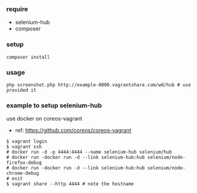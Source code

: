 ### require

- selenium-hub
- composer

### setup

```
composer install
```

### usage

```
php screenshot.php http://example-0000.vagrantshare.com/wd/hub # use provided it
``` 

### example to setup selenium-hub

use docker on coreos-vagrant

- ref: <https://github.com/coreos/coreos-vagrant>

```
$ vagrant login
$ vagrant ssh
# docker run -d -p 4444:4444 --name selenium-hub selenium/hub
# docker run -docker run -d --link selenium-hub:hub selenium/node-firefox-debug
# docker run -docker run -d --link selenium-hub:hub selenium/node-chrome-debug
# exit
$ vagrant share --http 4444 # note the hostname
```


